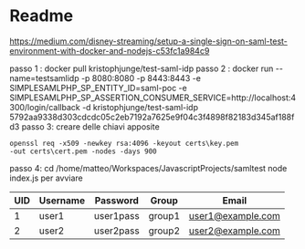 # Readme
https://medium.com/disney-streaming/setup-a-single-sign-on-saml-test-environment-with-docker-and-nodejs-c53fc1a984c9

passo 1 :
docker pull kristophjunge/test-saml-idp
passo 2 :
docker run --name=testsamlidp -p 8080:8080 -p 8443:8443 -e SIMPLESAMLPHP_SP_ENTITY_ID=saml-poc -e SIMPLESAMLPHP_SP_ASSERTION_CONSUMER_SERVICE=http://localhost:4300/login/callback -d kristophjunge/test-saml-idp              
5792aa9338d303cdcdc05c2eb7192a7625e9f04c3f4898f82183d345af188fd3
passo 3:
creare delle chiavi apposite
```
openssl req -x509 -newkey rsa:4096 -keyout certs\key.pem 
-out certs\cert.pem -nodes -days 900
```
passo 4:
cd /home/matteo/Workspaces/JavascriptProjects/samltest 
node index.js per avviare

|UID | Username | Password  | Group  | Email|
|----|----------|-----------|--------|------|
|1   | user1    | user1pass | group1 | user1@example.com |
|2   | user2    | user2pass | group2 | user2@example.com |